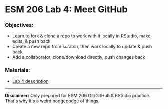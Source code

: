 # ESM 206 Lab 4: Meet GitHub



### Objectives:

- Learn to fork & clone a repo to work with it locally in RStudio, make edits, & push back
- Create a new repo from scratch, then work locally to update & push back
- Add a collaborator, clone/download directly, push changes back

### Materials: 

- [Lab 4 description](https://drive.google.com/open?id=1KX6_bKA8BOO0NdsUviVi0HCT-q9iTCtTYsS1dGNQJfU)

----------
**Disclaimer:** Only prepared for ESM 206 Git/GitHub & RStudio practice. That's why it's a weird hodgepodge of things. 



